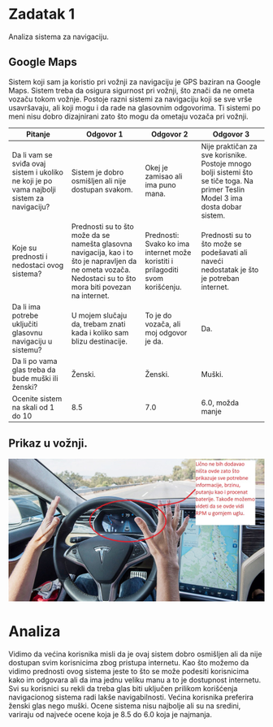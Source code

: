 # Zadatak 1

Analiza sistema za navigaciju.

## Google Maps

Sistem koji sam ja koristio pri vožnji za navigaciju je GPS baziran na Google Maps. Sistem treba da osigura sigurnost
pri vožnji, što znači da ne ometa vozaču tokom vožnje. Postoje razni sistemi za navigaciju koji se sve vrše usavršavaju,
ali koji mogu i da rade na glasovnim odgovorima. Ti sistemi po meni nisu dobro dizajnirani zato što mogu da ometaju
vozača pri vožnji.

Pitanje | Odgovor 1 | Odgovor 2 | Odgovor 3 |
------ | --------- | --------- | --------- |
Da li vam se sviđa ovaj sistem i ukoliko ne koji je po vama najbolji sistem za navigaciju? |  Sistem je dobro osmišljen ali nije dostupan svakom.  | Okej je zamisao ali ima puno mana.  | Nije praktičan za sve korisnike. Postoje mnogo bolji sistemi što se tiče toga. Na primer Teslin Model 3 ima dosta dobar sistem. | 
Koje su prednosti i nedostaci ovog sistema? | Prednosti su to što može da se namešta glasovna navigacija, kao i to što je napravljen da ne ometa vozača. Nedostaci su to što mora biti povezan na internet.  | Prednosti: Svako ko ima internet može koristiti i prilagoditi svom korišćenju. | Prednosti su to što može se podešavati ali naveći nedostatak je što je potreban internet. |
Da li ima potrebe uključiti glasovnu navigaciju u sistemu? | U mojem slučaju da, trebam znati kada i koliko sam blizu destinacije. | To je do vozača, ali moj odgovor je da. | Da. |
Da li po vama glas treba da bude muški ili ženski? | Ženski. | Ženski. | Muški. |
Ocenite sistem na skali od 1 do 10 | 8.5 | 7.0 | 6.0, možda manje |

## Prikaz u vožnji.
![Vožnja](image1.jpg "Vožnja")

# Analiza

Vidimo da većina korisnika misli da je ovaj sistem dobro osmišljen ali da nije dostupan svim korisnicima zbog pristupa internetu.
Kao što možemo da vidimo prednosti ovog sistema jeste to što se može podesiti korisnicima kako im odgovara ali da ima jednu veliku manu a to je dostupnost internetu.
Svi su korisnici su rekli da treba glas biti uključen prilikom korišćenja navigacionog sistema radi lakše navigabilnosti.
Većina korisnika preferira ženski glas nego muški.
Ocene sistema nisu najbolje ali su na sredini, variraju od najveće ocene koja je 8.5 do 6.0 koja je najmanja.
